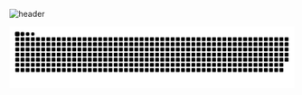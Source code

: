 ![header](https://capsule-render.vercel.app/api?type=waving&color=eafa8e&height=200&section=header&text=REPO&fontColor=ffffff&fontSize=50&animation=fadeIn&fontAlignY=55&desc=%20&descAlignY=62&descAlign=62)


<picture>
  <source media="(prefers-color-scheme: dark)" srcset="https://raw.githubusercontent.com/platane/platane/output/github-contribution-grid-snake-dark.svg">
  <source media="(prefers-color-scheme: light)" srcset="https://raw.githubusercontent.com/platane/platane/output/github-contribution-grid-snake.svg">
  <img alt="github contribution grid snake animation" src="https://raw.githubusercontent.com/platane/platane/output/github-contribution-grid-snake.svg">
</picture>

